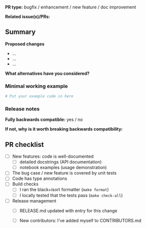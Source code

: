 <!-- (Lines like this are comments and will be invisible - you do not need to edit/remove them) -->

<!-- Thank you very much for spending time on contributing to GPflow!
This template exists to simplify communicating basic information that is required to understand your contribution.
Please fill it in as far as possible; if anything about this template is unclear, please do mention it! -->

**PR type:** bugfix / enhancement / new feature / doc improvement

**Related issue(s)/PRs:** <!-- GitHub issue number, e.g. "resolves #1216" -->

## Summary

**Proposed changes**
<!-- Large PRs should ideally be preceded by a design discussion on a separate issue! -->

<!-- A clear and concise description of the contents of this pull request. -->
* ...
* ...
* ...

**What alternatives have you considered?**
<!-- A clear and concise description of any alternative solutions or features you've considered. -->

### Minimal working example

<!-- Short code snippet with relevant comments.
* Bug fixes: show what happens before (without this PR) and after.
* New feature: show different use cases and demonstrate its benefits.
-->

```python
# Put your example code in here
```

### Release notes
<!-- leave blank if unsure -->

**Fully backwards compatible:** yes / no

**If not, why is it worth breaking backwards compatibility:**
<!-- include a short justification -->

## PR checklist
<!-- tick off [X] as applicable -->
- [ ] New features: code is well-documented
  - [ ] detailed docstrings (API documentation)
  - [ ] notebook examples (usage demonstration)
- [ ] The bug case / new feature is covered by unit tests
- [ ] Code has type annotations
- [ ] Build checks
  - [ ] I ran the black+isort formatter (`make format`)
  - [ ] I locally tested that the tests pass (`make check-all`)
- [ ] Release management
  - [ ] RELEASE.md updated with entry for this change
  - [ ] New contributors: I've added myself to CONTRIBUTORS.md

